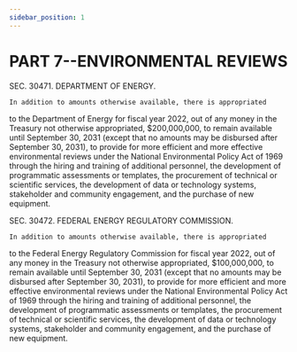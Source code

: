 ```yaml
---
sidebar_position: 1
---
```


# PART 7--ENVIRONMENTAL REVIEWS

SEC. 30471. DEPARTMENT OF ENERGY.

    In addition to amounts otherwise available, there is appropriated 
to the Department of Energy for fiscal year 2022, out of any money in 
the Treasury not otherwise appropriated, $200,000,000, to remain 
available until September 30, 2031 (except that no amounts may be 
disbursed after September 30, 2031), to provide for more efficient and 
more effective environmental reviews under the National Environmental 
Policy Act of 1969 through the hiring and training of additional 
personnel, the development of programmatic assessments or templates, 
the procurement of technical or scientific services, the development of 
data or technology systems, stakeholder and community engagement, and 
the purchase of new equipment.

SEC. 30472. FEDERAL ENERGY REGULATORY COMMISSION.

    In addition to amounts otherwise available, there is appropriated 
to the Federal Energy Regulatory Commission for fiscal year 2022, out 
of any money in the Treasury not otherwise appropriated, $100,000,000, 
to remain available until September 30, 2031 (except that no amounts 
may be disbursed after September 30, 2031), to provide for more 
efficient and more effective environmental reviews under the National 
Environmental Policy Act of 1969 through the hiring and training of 
additional personnel, the development of programmatic assessments or 
templates, the procurement of technical or scientific services, the 
development of data or technology systems, stakeholder and community 
engagement, and the purchase of new equipment.
